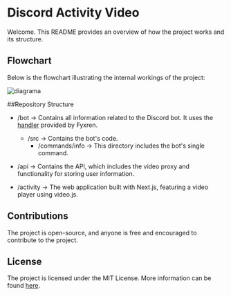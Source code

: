 # Discord Activity Video
Welcome. This README provides an overview of how the project works and its structure.

## Flowchart
Below is the flowchart illustrating the internal workings of the project:

![diagrama](https://github.com/user-attachments/assets/d316f61e-1897-43a5-bcf5-3816e83b9de6)

##Repository Structure
- /bot -> Contains all information related to the Discord bot. It uses the [handler](https://github.com/Fyxren/discord.js-v14-handler) provided by Fyxren.
  - /src -> Contains the bot's code.
    - /commands/info -> This directory includes the bot's single command.

- /api -> Contains the API, which includes the video proxy and functionality for storing user information.

- /activity -> The web application built with Next.js, featuring a video player using video.js.

## Contributions
The project is open-source, and anyone is free and encouraged to contribute to the project.

## License
The project is licensed under the MIT License. More information can be found [here](https://github.com/polo-1245-oficial/discordVideoActivity/blob/main/LICENSE).

